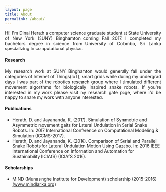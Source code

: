 ```yaml
---
layout: page
title: About
permalink: /about/
---
```


<p align="justify">Hi! I'm Dinal Herath a computer science graduate student at State University of New York (SUNY) Binghamton coming Fall 2017. I completed my bachelors degree in science from University of Colombo, Sri Lanka specializing in computational physics.</p>

#### Research

 <p align="justify">My research work at SUNY Binghamton would generally fall under the categories of Internet of Things(IoT), smart grids while during my undergrad days I was part of the robotics research group where I simulated different movement algorithms for biologically inspired snake robots. If you're interested in my work please visit my research gate page, where I'd be happy to share my work with anyone interested.</p>

#### Publications

* Herath, D. and Jayananda, K. (2017). Simulation of Symmetric and Asymmetric movement gaits for
Lateral Undulation in Serial Snake Robots. In: 2017 International Conference on Computational
Modeling & Simulation (ICCMS-2017).
* Herath, D. and Jayananda, K. (2016). Comparison of Serial and Parallel Snake Robots for Lateral
Undulation Motion Using Gazebo. In: 2016 IEEE International Conference on Information and
Automation for Sustainability (ICIAfS) (ICIAfS 2016).

#### Scholarships

* MIND (Munasinghe Institute for Development) scholarship (2015-2016) <a href="http://www.mindlanka.org/past.cfm?page=aa" target="_blank">(www.mindlanka.org)</a>
